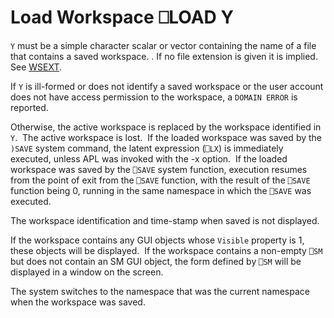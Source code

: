 <!-- Hidden search keywords -->
<div style="display: none;">
  ⎕LOAD LOAD
</div>






<h1 class="heading"><span class="name">Load Workspace</span> <span class="command">⎕LOAD Y</span></h1>



`Y` must be a simple character scalar or vector containing the name of a file that contains a saved workspace. . If no file extension is given it is implied. See [WSEXT](../../../windows-installation-and-configuration-guide/configuration-parameters/wsext).


If `Y` is ill-formed or does not identify a saved workspace or the user account does not have access permission to the workspace, a `DOMAIN ERROR` is reported.


Otherwise, the active workspace is replaced by the workspace identified in `Y`.  The active workspace is lost.  If the loaded workspace was saved by the `)SAVE` system command, the latent expression (`⎕LX`) is immediately executed, unless APL was invoked with the -x option.  If the loaded workspace was saved by the `⎕SAVE` system function, execution resumes from the point of exit from the `⎕SAVE` function, with the result of the `⎕SAVE` function being 0, running in the same namespace in which the `⎕SAVE` was executed.



The workspace identification and time-stamp when saved is not displayed.


If the workspace contains any GUI objects whose `Visible` property is 1, these objects will be displayed.  If the workspace contains a non-empty `⎕SM` but does not contain an SM GUI object, the form defined by `⎕SM` will be displayed in a window on the screen.


The system switches to the namespace that was the current namespace when the workspace was saved.


